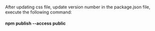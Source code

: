 After updating css file, update version number in the package.json file, execute the following command:

#### npm publish --access public
